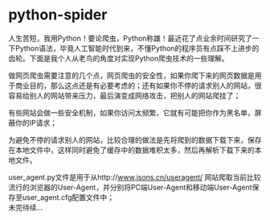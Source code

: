 # python-spider
人生苦短，我用Python！要论爬虫，Python称雄！最近花了点业余时间研究了一下Python语法，毕竟人工智能时代到来，不懂Python的程序员有点踩不上进步的齿轮。下面是我个人从老鸟的角度对实现Python爬虫技术的一些理解。<br />

做网页爬虫需要注意的几个点，网页爬虫的安全性，如果你爬下来的网页数据是用于商业目的，那么这点还是有必要考虑的；还有如果你不停的请求别人的网站，很容易给别人的网站带来压力，最后演变成网络攻击，把别人的网站爬挂了；<br />

有些网站会做一些安全机制，如果你访问太频繁，它就有可能把你作为黑名单，屏蔽你的IP请求；<br />

为避免不停的请求别人的网站，比较合理的做法是先将爬到的数据下载下来，保存在本地文件中，这样同时避免了缓存中的数据堆积太多，然后再解析下载下来的本地文件。<br />

user_agent.py文件是用于从http://www.jsons.cn/useragent/ 网站爬取当前比较流行的浏览器的User-Agent，并分别将PC端User-Agent和移动端User-Agent保存至user_agent.cfg配置文件中；<br />
未完待续...